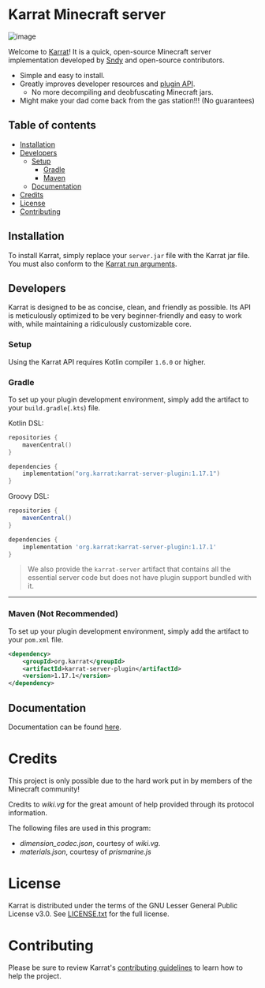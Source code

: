 # Karrat Minecraft server
![image](https://user-images.githubusercontent.com/70289658/135740635-be07452e-614a-4416-bfe0-e7354153b176.png)

Welcome to [Karrat](https://karrat.org/)!
It is a quick, open-source Minecraft server implementation developed by
 [Sndy](https://sndy.moe/) and open-source contributors.

* Simple and easy to install.
* Greatly improves developer resources and [plugin API](#developers).
  * No more decompiling and deobfuscating Minecraft jars.
* Might make your dad come back from the gas station!!! (No guarantees)

## Table of contents

<!--- TOC -->

- [Installation](#installation)
- [Developers](#developers)
  - [Setup](#setup)
    - [Gradle](#gradle)
    - [Maven](#maven-not-recommended)
  - [Documentation](#documentation)
- [Credits](#credits)
- [License](#license)
- [Contributing](#contributing)

<!--- END -->

## Installation

To install Karrat, simply replace your `server.jar` file with the Karrat jar file.
 You must also conform to the [Karrat run arguments](/todo).

## Developers

Karrat is designed to be as concise, clean, and friendly as possible. Its
 API is meticulously optimized to be very beginner-friendly and easy to work
 with, while maintaining a ridiculously customizable core.

### Setup

Using the Karrat API requires Kotlin compiler `1.6.0` or higher.

### Gradle

To set up your plugin development environment, simply add the artifact to your
 `build.gradle`(`.kts`) file.

Kotlin DSL:

```kotlin
repositories {
    mavenCentral()
}

dependencies {
    implementation("org.karrat:karrat-server-plugin:1.17.1")
}
```

Groovy DSL:

```groovy
repositories {
    mavenCentral()
}

dependencies {
    implementation 'org.karrat:karrat-server-plugin:1.17.1'
}
```

>We also provide the `karrat-server` artifact that contains all the essential server code but does not have plugin support bundled with it.

---

### Maven (Not Recommended)

To set up your plugin development environment, simply add the artifact to your
 `pom.xml` file.

```xml
<dependency>
    <groupId>org.karrat</groupId>
    <artifactId>karrat-server-plugin</artifactId>
    <version>1.17.1</version>
</dependency>
```

## Documentation

Documentation can be found [here](/documentation/introduction.md).

# Credits

This project is only possible due to the hard work put in by members of
 the Minecraft community!

Credits to *wiki.vg* for the great amount of help provided through its protocol information.

The following files are used in this program:
 - *dimension_codec.json*, courtesy of *wiki.vg*.
 - *materials.json*, courtesy of *prismarine.js*

# License

Karrat is distributed under the terms of the GNU Lesser General Public License v3.0. See [LICENSE.txt](LICENSE.txt) for the full license.

# Contributing

Please be sure to review Karrat's [contributing guidelines](docs/contributing.md) to learn how to help the project.
